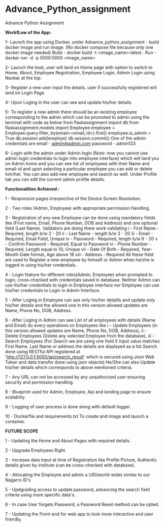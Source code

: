 # Advance_Python_assignment
Advance Python Assignment

**WorkfLow of the App:**

1- Launch the app using Docker, under Advance_python_assignment - build docker image and run image. (No docker compose file because only one docker image needed)
    Build - docker build -t <image_name>:latest .
    Run - docker run -d -p 5000:5000 <image_name>
   
2- Launch the host, user will land on Home page with option to switch to Home, About, Employee Registration, Employee Login, Admin Login using Navbar at the top.

3- Register a new user input the details, user if successfully registered will land on Login Page.

4- Upon Loging in the user can see and update his/her details.

5- To register a new admin there should be an existing employee corresponding to the admin which can be promoted to admin using the terminal with code as below
    from flaskassignment import db
    from flaskassignment.models import Employee
    employee = Employee.query.filter_by(email=<email_id>).first()
    employee.is_admin = True
    db.session.add(employe)
    db.session.commit()
    One of the admin credentials are email - admin@admin.com password - admin123
    
6- Login with the admin under Admin login (Note: now you cannot use admin login credentials to login into employee interface) which will land you on Admin home and you can      see list of employees with their Name and email-id and upon selecting a particular employee you can edit or delete him/her. You can also add new employee and search as        well. Under Profile tab you can edit the current admin profile details.



**Functionalities Achieved :**

1 - Responsive pages irrespective of the Device Screen Resolution.

2 - Two roles (Admin, Employee) with appropriate permission Handling.

3 - Registration of any new Employee can be done using mandatory fields like (First name, Email, Phone Number, DOB and Address) and one optional field (Last Name). Validators
    are doing there work validating 
      i - First Name - Required, length b/w 2 - 20
      ii - Last Name - length b/w 2 - 20
      iii - Email - Required, Email Field, Unique 
      iv - Password - Required, length b/w 6 - 20
      v - Confirm Password - Required, Equal to Password
      vi - Phone Number - Required, Length equal to 10, Unique
      vii - Date Of Birth - Required, Year-Month-Date format, Age above 18
      viii - Address - Required
    All these field are used to Register a new employee by himself or Admin when he/she is logged in using his/her credentials.
    
4 - Login feature for different roles(Admin, Employee) when prompted to login, cross-checked with credentials saved in database. Neither Admin can use his/her credentials to     login in Employee interface nor Employee can use his/her credentials to Login in Admin Interface.
    
5 - After Loging in Employee can see only his/her detalils and update only his/her details and the allowed one in this version allowed updates are Name, Phone No, DOB, Address.

6 - After Loging in Admin can see List of all employees with details (Name and Email) do every operations on Employees like 
      i - Update Employees (in this version allowed updates are Name, Phone No, DOB, Address), 
      ii - Delete Employees (Delete any selected Employee from the database),
      iii - Search Employees (For Search we are using one field if input value matches First Name, Last Name or address the details are displayed as a list.Search done using             RESTful API registered at 'http://127.0.0.1:5000/api/search_result' which is secured using Json Web Token and data transfer done using json objects)
     He/She can also Update his/her details which corresponds to above mentioned criteria.
     
7 - Any URL can not be accessed by any unauthorized user ensuring security and permission handling.

8 - Blueprint used for Admin, Employee, Api and landing page to ensure scalabilty.

9 - Logging of user process is done along with default logger.
     
10 - Dockerfile and requirements.txt To create and image and launch a container.


**FUTURE SCOPE**

 1 - Updating the Home and About Pages with required details.

 2 - Upgrade Employees Right.
 
 3 - Increase data input at time of Registration like Profile Picture, Authentic details given by institute (can be cross-checked with database).
 
 4 - Allocating the Employee and admin a UID(world-wide) similar to our Nagarro ID's 
 
 5 - Updgrading access to update password, advancing the search field criteria using more specific data's.
 
 6 - In case User forgets Password, a Password Reset method can be opted.
 
 7 - Updating the Front-end for web app to look more interactive and user friendly.
 

